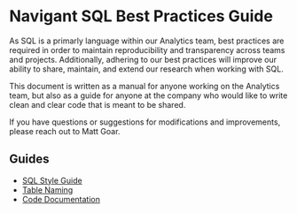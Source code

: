 # Navigant SQL Best Practices Guide

As SQL is a primarly language within our Analytics team, best practices are required in order to maintain reproducibility and transparency across teams and projects. Additionally, adhering to our best practices will improve our ability to share, maintain, and extend our research when working with SQL.

This document is written as a manual for anyone working on the Analytics team, but also as a guide for anyone at the company who would like to write clean and clear code that is meant to be shared.
 
If you have questions or suggestions for modifications and improvements, please reach out to Matt Goar.

## Guides

* [SQL Style Guide]()
* [Table Naming]()
* [Code Documentation]()
